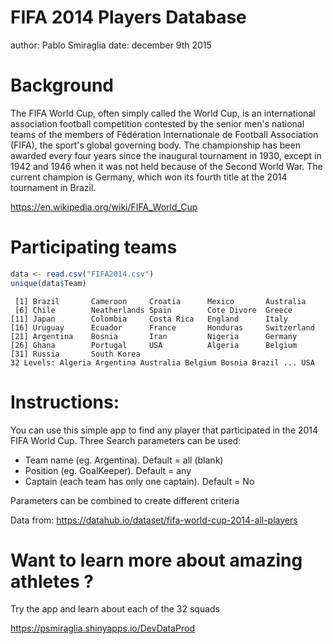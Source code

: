 FIFA 2014 Players Database
========================================================
author: Pablo Smiraglia
date: december 9th 2015

Background
========================================================

The FIFA World Cup, often simply called the World Cup, is an international association football competition contested by the senior men's national teams of the members of Fédération Internationale de Football Association (FIFA), the sport's global governing body. The championship has been awarded every four years since the inaugural tournament in 1930, except in 1942 and 1946 when it was not held because of the Second World War. The current champion is Germany, which won its fourth title at the 2014 tournament in Brazil. 

https://en.wikipedia.org/wiki/FIFA_World_Cup

Participating teams
========================================================


```r
data <- read.csv("FIFA2014.csv")
unique(data$Team)
```

```
 [1] Brazil       Cameroon     Croatia      Mexico       Australia   
 [6] Chile        Neatherlands Spain        Cote Divore  Greece      
[11] Japan        Colombia     Costa Rica   England      Italy       
[16] Uruguay      Ecuador      France       Honduras     Switzerland 
[21] Argentina    Bosnia       Iran         Nigeria      Germany     
[26] Ghana        Portugal     USA          Algeria      Belgium     
[31] Russia       South Korea 
32 Levels: Algeria Argentina Australia Belgium Bosnia Brazil ... USA
```


Instructions:
========================================================

You can use this simple app to find any player that participated in the 2014 FIFA World Cup. Three Search parameters can be used:

- Team name (eg. Argentina). Default = all (blank)
- Position (eg. GoalKeeper). Default = any
- Captain (each team has only one captain). Default = No

Parameters can be combined to create different criteria

Data from: https://datahub.io/dataset/fifa-world-cup-2014-all-players 


Want to learn more about amazing athletes ?
========================================================

Try the app and learn about each of the 32 squads

https://psmiraglia.shinyapps.io/DevDataProd

